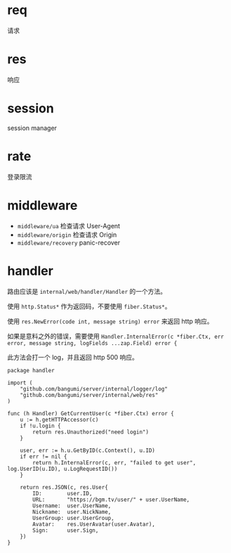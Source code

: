# req

请求

# res

响应

# session

session manager

# rate

登录限流

# middleware

- `middleware/ua` 检查请求 User-Agent
- `middleware/origin` 检查请求 Origin
- `middleware/recovery` panic-recover

# handler

路由应该是 `internal/web/handler/Handler` 的一个方法。

使用 `http.Status*` 作为返回码，不要使用 `fiber.Status*`。

使用 `res.NewError(code int, message string) error` 来返回 http 响应。

如果是意料之外的错误，需要使用 `Handler.InternalError(c *fiber.Ctx, err error, message string, logFields ...zap.Field) error {`

此方法会打一个 log，并且返回 http 500 响应。

```golang
package handler

import (
	"github.com/bangumi/server/internal/logger/log"
	"github.com/bangumi/server/internal/web/res"
)

func (h Handler) GetCurrentUser(c *fiber.Ctx) error {
	u := h.getHTTPAccessor(c)
	if !u.login {
		return res.Unauthorized("need login")
	}

	user, err := h.u.GetByID(c.Context(), u.ID)
	if err != nil {
		return h.InternalError(c, err, "failed to get user", log.UserID(u.ID), u.LogRequestID())
	}

	return res.JSON(c, res.User{
		ID:        user.ID,
		URL:       "https://bgm.tv/user/" + user.UserName,
		Username:  user.UserName,
		Nickname:  user.NickName,
		UserGroup: user.UserGroup,
		Avatar:    res.UserAvatar(user.Avatar),
		Sign:      user.Sign,
	})
}
```
